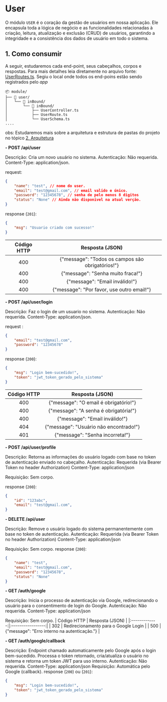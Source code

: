 # User

O módulo `USER` é o coração da gestão de usuários em nossa aplicação. Ele encapsula toda a lógica de negócio e as funcionalidades relacionadas à criação, leitura, atualização e exclusão (CRUD) de usuários, garantindo a integridade e a consistência dos dados de usuário em todo o sistema.
<!-- 
## Índice

- [1. Como consumir](#1-como-consumir)
- [2. Componentes Chave e Fluxos de Dados](#2-componentes-chave-e-fluxos-de-dados)
- [3. Estrutura de Pastas e Arquivos](#3-estrutura-de-pastas-e-arquivos) -->

## 1. Como consumir

A seguir, estudaremos cada end-point, seus cabeçalhos, corpos e respostas. Para mais detalhes leia diretamente no arquivo fonte: [UserRoutes.ts](../../src/modules/user/inBound/UserRoute.ts).
Segiu o local onde todos os end-poins estão sendo registrados pelo *app*

```shell
📦 module/
├── 📁 user/
│   └── 📁 inBound/
│       └── 📁 inBound/ 
│           ├── UserController.ts
│           ├── UserRoute.ts
│           └── UserSchema.ts
....
```
obs: Estudaremos mais sobre a arquitetura e estrutura de pastas do projeto no tópico [2. Arquitetura](#2-arquitetura)

**- POST /api/user**

Descrição: Cria um novo usuário no sistema.
Autenticação: Não requerida.
Content-Type: application/json.

request:
```json
{
    "name": "test", // nome do user.
    "email": "test@gmail.com", // email valido e único.
    "password": "12345678", // senha de pelo menos 8 digitos
    "status": "None" // Ainda não disponivel na atual verção.
}
```
response (`201`):
```json
{
    "msg": "Usuario criado com sucesso!"
}
```
| Código HTTP   | Resposta (JSON) | 
|:-------------:|:--------------------------------------------------:|
| 400           | {"message": "Todos os campos são obrigatórios!"}   | 
| 400           | {"message": "Senha muito fraca!"}                  |
| 400           | {"message": "Email inválido!"}                     |
| 400           | {"message": "Por favor, use outro email!"}         |


**- POST /api/user/login**

Descrição: Faz o login de um usuario no sistema.
Autenticação: Não requerida.
Content-Type: application/json.

request :
```json
{
    "email": "test@gmail.com",
    "password": "12345678"
}
```
response (`200`):
```json
{ 
    "msg": "Login bem-sucedido!", 
    "token": "jwt_token_gerado_pelo_sistema"
}
```
| Código HTTP | Resposta (JSON) | 
|:-------------:|:-----------------:|
| 400         | {"message": "O email é obrigatório!"} | 
| 400         | {"message": "A senha é obrigatória!"} |
| 400         | {"message": "Email inválido!"} |
| 404         | {"message": "Usuário não encontrado!"} |
| 401         | {"message": "Senha incorreta!"} |

**- POST /api/user/profile**

Descrição: Retorna as informações do usuário logado com base no token de autenticação enviado no cabeçalho.
Autenticação: Requerida (via Bearer Token no header Authorization)
Content-Type: application/json

Requisição: Sem corpo.

response (`200`):
```json
{
    "id": "123abc",
    "email": "test@gmail.com",
}
```

**- DELETE /api/user**

Descrição: Remove o usuário logado do sistema permanentemente com base no token de autenticação.
Autenticação: Requerida (via Bearer Token no header Authorization)
Content-Type: application/json

Requisição: Sem corpo.
response (`200`):
```json
{
    "name": "test",
    "email": "test@gmail.com",
    "password": "12345678",
    "status": "None"
}
```

**- GET /auth/google**

Descrição:  Inicia o processo de autenticação via Google, redirecionando o usuário para o consentimento de login do Google.
Autenticação: Não requerida.
Content-Type: application/json

Requisição: Sem corpo.
| Código HTTP | Resposta (JSON) | 
|:-------------:|:-----------------:|
| 302         | Redirecionamento para o Google Login | 
| 500         | {"message": "Erro interno na autenticação."} |

**- GET /auth/google/callback**

Descrição: Endpoint chamado automaticamente pelo Google após o login bem-sucedido. Processa o token retornado, cria/atualiza o usuário no sistema e retorna um token JWT para uso interno.
Autenticação: Não requerida.
Content-Type: application/json
Requisição: Automática pelo Google (callback).
response (`200`) ou (`201`):
```json
{
    "msg": "Login bem-sucedido!",
    "token": "jwt_token_gerado_pelo_sistema"
}
```


<!-- ## 2. Componentes Chave e Fluxos de Dados -->
